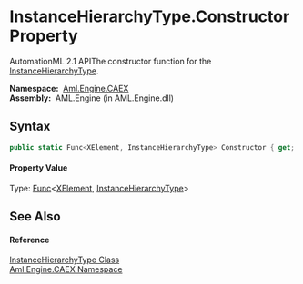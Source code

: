 InstanceHierarchyType.Constructor Property
==========================================
AutomationML 2.1 APIThe constructor function for the [InstanceHierarchyType][1].

  **Namespace:**  [Aml.Engine.CAEX][2]  
  **Assembly:**  AML.Engine (in AML.Engine.dll)

Syntax
------

```csharp
public static Func<XElement, InstanceHierarchyType> Constructor { get; }
```

#### Property Value
Type: [Func][3]&lt;[XElement][4], [InstanceHierarchyType][1]>

See Also
--------

#### Reference
[InstanceHierarchyType Class][1]  
[Aml.Engine.CAEX Namespace][2]  

[1]: README.md
[2]: ../README.md
[3]: https://docs.microsoft.com/dotnet/api/system.func-2
[4]: https://docs.microsoft.com/dotnet/api/system.xml.linq.xelement
[5]: https://www.automationml.org
[6]: ../../icons/logoShade.png
